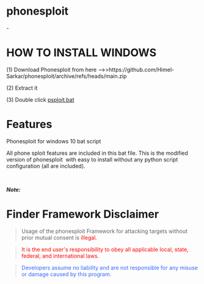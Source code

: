 # phonesploit
<p>-</p>
<h1>HOW TO INSTALL WINDOWS</h1>
<p>(1) Download Phonesploit from here --&gt;&gt;https://github.com/Himel-Sarkar/phonesploit/archive/refs/heads/main.zip</p>
<p>(2) Extract it</p>
<p>(3) Double click <a class="js-navigation-open Link--primary" title="psploit.bat" href="https://github.com/Himel-Sarkar/phonesploit/blob/main/psploit.bat" data-pjax="#repo-content-pjax-container">psploit.bat</a></p>
<h1>Features</h1>
<p>Phonesploit for windows 10 bat script</p>
<p>All phone sploit features are included in this bat file. This is the modified version of phonesploit&nbsp; with easy to install without any python script configuration (all are included).</p>
<p>&nbsp;</p>
<p><strong><em>Note:</em></strong></p>
<h1>Finder Framework Disclaimer</h1>
<blockquote>
<p>Usage of the phonesploit Framework for attacking targets without prior mutual consent is <span style="color: #ff0000;">illegal</span>.</p>
</blockquote>
<blockquote>
<p><span style="color: #ff0000;">It is the end user's responsibility to obey all applicable local, state, federal, and international laws</span>.</p>
</blockquote>
<blockquote>
<p><span style="color: #3366ff;">Developers assume no liability and are not responsible for any misuse or damage caused by this program.</span></p>
</blockquote>
